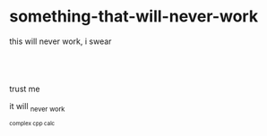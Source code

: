 # something-that-will-never-work
this will never work, i swear
<br>
<br>
<br>
<br>
<br>
trust me

it will <sub> never work </sub>



<sub><sub> complex cpp calc </sub></sub>
